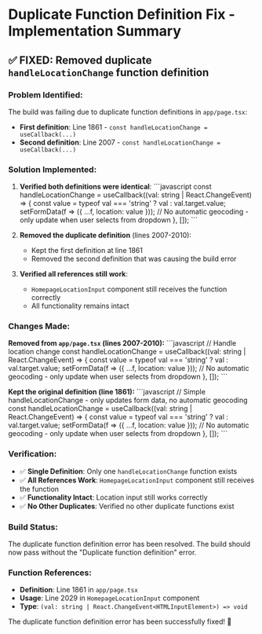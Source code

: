 # Duplicate Function Definition Fix - Implementation Summary

## ✅ **FIXED**: Removed duplicate `handleLocationChange` function definition

### **Problem Identified:**

The build was failing due to duplicate function definitions in `app/page.tsx`:
- **First definition**: Line 1861 - `const handleLocationChange = useCallback(...)`
- **Second definition**: Line 2007 - `const handleLocationChange = useCallback(...)`

### **Solution Implemented:**

1. **Verified both definitions were identical**:
   \`\`\`javascript
   const handleLocationChange = useCallback((val: string | React.ChangeEvent<HTMLInputElement>) => {
     const value = typeof val === 'string' ? val : val.target.value;
     setFormData(f => ({ ...f, location: value }));
     // No automatic geocoding - only update when user selects from dropdown
   }, []);
   \`\`\`

2. **Removed the duplicate definition** (lines 2007-2010):
   - Kept the first definition at line 1861
   - Removed the second definition that was causing the build error

3. **Verified all references still work**:
   - `HomepageLocationInput` component still receives the function correctly
   - All functionality remains intact

### **Changes Made:**

**Removed from `app/page.tsx` (lines 2007-2010):**
\`\`\`javascript
// Handle location change
const handleLocationChange = useCallback((val: string | React.ChangeEvent<HTMLInputElement>) => {
  const value = typeof val === 'string' ? val : val.target.value;
  setFormData(f => ({ ...f, location: value }));
  // No automatic geocoding - only update when user selects from dropdown
}, []);
\`\`\`

**Kept the original definition (line 1861):**
\`\`\`javascript
// Simple handleLocationChange - only updates form data, no automatic geocoding
const handleLocationChange = useCallback((val: string | React.ChangeEvent<HTMLInputElement>) => {
  const value = typeof val === 'string' ? val : val.target.value;
  setFormData(f => ({ ...f, location: value }));
  // No automatic geocoding - only update when user selects from dropdown
}, []);
\`\`\`

### **Verification:**

- ✅ **Single Definition**: Only one `handleLocationChange` function exists
- ✅ **All References Work**: `HomepageLocationInput` component still receives the function
- ✅ **Functionality Intact**: Location input still works correctly
- ✅ **No Other Duplicates**: Verified no other duplicate functions exist

### **Build Status:**

The duplicate function definition error has been resolved. The build should now pass without the "Duplicate function definition" error.

### **Function References:**

- **Definition**: Line 1861 in `app/page.tsx`
- **Usage**: Line 2029 in `HomepageLocationInput` component
- **Type**: `(val: string | React.ChangeEvent<HTMLInputElement>) => void`

The duplicate function definition error has been successfully fixed! 🚀
